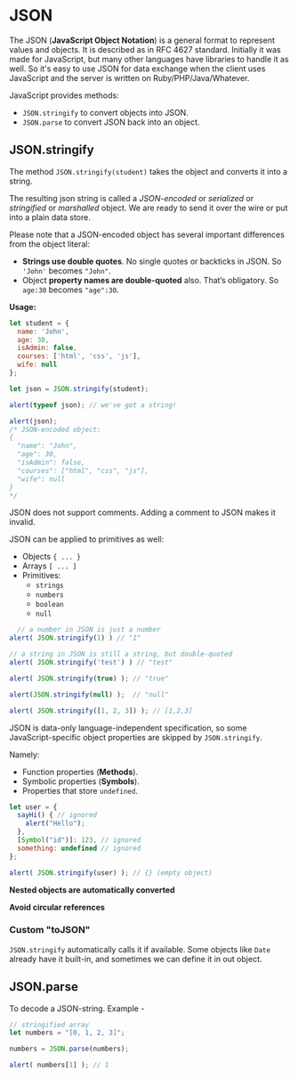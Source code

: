 # JSON
The JSON (**JavaScript Object Notation**) is a general format to represent values and objects. It is described as in RFC 4627 standard. Initially it was made for JavaScript, but many other languages have libraries to handle it as well. So it's easy to use JSON for data exchange when the client uses JavaScript and the server is written on Ruby/PHP/Java/Whatever.

JavaScript provides methods:
- `JSON.stringify` to convert objects into JSON.
- `JSON.parse` to convert JSON back into an object.

## JSON.stringify
The method `JSON.stringify(student)` takes the object and converts it into a string.

The resulting json string is called a *JSON-encoded* or *serialized* or *stringified* or *marshalled* object. We are ready to send it over the wire or put into a plain data store.

Please note that a JSON-encoded object has several important differences from the object literal:
- **Strings use double quotes**. No single quotes or backticks in JSON. So `'John'` becomes `"John"`.
- Object **property names are double-quoted** also. That’s obligatory. So `age:30` becomes `"age":30`.

**Usage:**
```js
let student = {
  name: 'John',
  age: 30,
  isAdmin: false,
  courses: ['html', 'css', 'js'],
  wife: null
};

let json = JSON.stringify(student);

alert(typeof json); // we've got a string!

alert(json);
/* JSON-encoded object:
{
  "name": "John",
  "age": 30,
  "isAdmin": false,
  "courses": ["html", "css", "js"],
  "wife": null
}
*/
```
JSON does not support comments. Adding a comment to JSON makes it invalid.

JSON can be applied to primitives as well:
- Objects `{ ... }`
- Arrays `[ ... ]`
- Primitives:
  - `strings`
  - `numbers`
  - `boolean`
  - `null`
  
```js
  // a number in JSON is just a number
alert( JSON.stringify(1) ) // "1"

// a string in JSON is still a string, but double-quoted
alert( JSON.stringify('test') ) // "test"

alert( JSON.stringify(true) ); // "true"

alert(JSON.stringify(null) );  // "null"

alert( JSON.stringify([1, 2, 3]) ); // [1,2,3]
```
  
JSON is data-only language-independent specification, so some JavaScript-specific object properties are skipped by `JSON.stringify`.

Namely:
- Function properties (**Methods**).
- Symbolic properties (**Symbols**).
- Properties that store `undefined`.

```js
let user = {
  sayHi() { // ignored
    alert("Hello");
  },
  [Symbol("id")]: 123, // ignored
  something: undefined // ignored
};

alert( JSON.stringify(user) ); // {} (empty object)
```
**Nested objects are automatically converted**

**Avoid circular references**

###  Custom "toJSON"
`JSON.stringify` automatically calls it if available. Some objects like `Date` already have it built-in, and sometimes we can define it in out object.

## JSON.parse
To decode a JSON-string.
Example -
```js
// stringified array
let numbers = "[0, 1, 2, 3]";

numbers = JSON.parse(numbers);

alert( numbers[1] ); // 1
```
